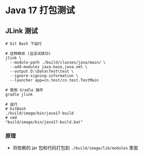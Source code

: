 # Java 17 打包测试

## JLink 测试
```shell
# Git Bash 下运行

# 这种麻烦 (且没试成功)
jlink \
  --module-path ./build/classes/java/main/ \
  --add-modules java.base,java.xml \
  --output D:\Data\Test\test \
  --ignore-signing-information \
  --launcher app=cn.test/cn.test.TestMain

# 使用 Gradle 插件
gradle jlink

# 运行
# GitBash
./build/image/bin/java17-build
# cmd
"build/image/bin/java17-build.bat"
```

### 原理
- 将依赖的 jar 包和代码打包到 `./build/image/lib/modules` 里面